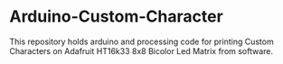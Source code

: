 # Arduino-Custom-Character
This repository holds arduino and processing code for printing Custom Characters on Adafruit HT16k33 8x8 Bicolor Led Matrix from software.
